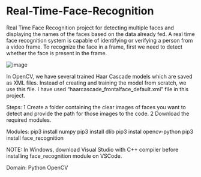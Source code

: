 # Real-Time-Face-Recognition
Real Time Face Recognition project for detecting multiple faces and displaying the names of the faces based on the data already fed.
A real time face recognition system is capable of identifying or verifying a person from a video frame. To recognize the face in a frame,
first we need to detect whether the face is present in the frame.


![image](https://user-images.githubusercontent.com/76276520/115451578-fe1c4300-a23a-11eb-89df-657b56579857.png)


In OpenCV, we have several trained  Haar Cascade models which are saved as XML files. Instead of creating and training the model from scratch,
we use this file. I have used “haarcascade_frontalface_default.xml” file in this project.

Steps:
1 Create a folder containing the clear images of faces you want to detect and provide the path for those images to the code.
2 Download the required modules.

Modules:
pip3 install numpy
pip3 install dlib
pip3 instal opencv-python
pip3 install face_recognition

NOTE:
In Windows, download Visual Studio with C++ compiler before installing face_recognition module on VSCode.

Domain:
Python
OpenCV
